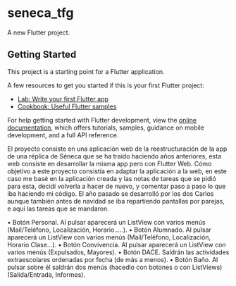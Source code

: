 # seneca_tfg

A new Flutter project.

## Getting Started

This project is a starting point for a Flutter application.

A few resources to get you started if this is your first Flutter project:

- [Lab: Write your first Flutter app](https://docs.flutter.dev/get-started/codelab)
- [Cookbook: Useful Flutter samples](https://docs.flutter.dev/cookbook)

For help getting started with Flutter development, view the
[online documentation](https://docs.flutter.dev/), which offers tutorials,
samples, guidance on mobile development, and a full API reference.

El proyecto consiste en una aplicación web de la reestructuración de la app de una réplica de Séneca que se ha traído haciendo años anteriores, esta web consiste en desarrollar la misma app pero con Flutter Web.
Cómo objetivo a este proyecto consistía en adaptar la aplicación a la web, en este caso me basé en la aplicación creada y las notas de tareas que se pidió para esta, decidí volverla a hacer de nuevo, y comentar paso a paso lo que iba haciendo mi código.
El año pasado se desarrolló por los dos Carlos aunque también antes de navidad se iba repartiendo pantallas por parejas, e aquí las tareas que se mandaron.

• Botón Personal. Al pulsar aparecerá un ListView con varios menús (Mail/Teléfono, Localización, Horario.....).
• Botón Alumnado. Al pulsar aparecerá un ListView con varios menús (Mail/Teléfono, Localización, Horario Clase...).
• Botón Convivencia. Al pulsar aparecerá un ListView con varios menús (Expulsados, Mayores).
• Botón DACE. Saldrán las actividades extraescolares ordenadas por fecha (de más a menos).
• Botón Baño. Al pulsar sobre él saldrán dos menús (hacedlo con botones o con ListViews) (Salida/Entrada, Informes).

